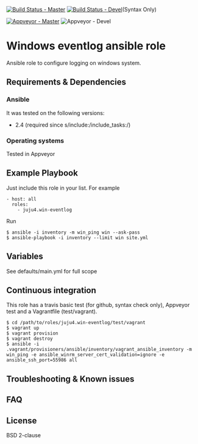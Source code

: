 [![Build Status - Master](https://travis-ci.org/juju4/ansible-win-eventlog.svg?branch=master)](https://travis-ci.org/juju4/ansible-win-eventlog)
[![Build Status - Devel](https://travis-ci.org/juju4/ansible-win-eventlog.svg?branch=devel)](https://travis-ci.org/juju4/ansible-win-eventlog/branches)(Syntax Only)

[![Appveyor - Master](https://ci.appveyor.com/api/projects/status/wkfgsgtu75lecei7?svg=true)](https://ci.appveyor.com/project/juju4/ansible-win-eventlog)
![Appveyor - Devel](https://ci.appveyor.com/api/projects/status/wkfgsgtu75lecei7/branch/devel?svg=true)

# Windows eventlog ansible role

Ansible role to configure logging on windows system.

## Requirements & Dependencies

### Ansible
It was tested on the following versions:
 * 2.4 (required since s/include:/include_tasks:/)

### Operating systems

Tested in Appveyor

## Example Playbook

Just include this role in your list.
For example

```
- host: all
  roles:
    - juju4.win-eventlog
```

Run
```
$ ansible -i inventory -m win_ping win --ask-pass
$ ansible-playbook -i inventory --limit win site.yml
```

## Variables

See defaults/main.yml for full scope

## Continuous integration

This role has a travis basic test (for github, syntax check only), Appveyor test and a Vagrantfile (test/vagrant).

```
$ cd /path/to/roles/juju4.win-eventlog/test/vagrant
$ vagrant up
$ vagrant provision
$ vagrant destroy
$ ansible -i .vagrant/provisioners/ansible/inventory/vagrant_ansible_inventory -m win_ping -e ansible_winrm_server_cert_validation=ignore -e ansible_ssh_port=55986 all
```

## Troubleshooting & Known issues

## FAQ

## License

BSD 2-clause
